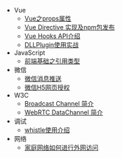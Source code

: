 * Vue
    * [Vue之props属性](vue/vue-props)
    * [Vue Directive 实现及npm包发布](vue/vue-directive-npm)
    * [Vue Hooks API介绍](vue/vue-hooks)
    * [DLLPlugin使用实战](vue/dll-plugin/index)
* JavaScript
    * [前端基础之引用类型](javascript/object-reference)
* 微信
    * [微信消息推送](wechat/message-push-notification/index)
    * [微信H5网页授权](wechat/wechat-h5-authorize/index)
* W3C
    * [Broadcast Channel 简介](w3c/boardcast-channel/index)
    * [WebRTC DataChannel 简介](w3c/webrtc-data-channel)
* 调试
    * [whistle使用介绍](debug/whistle/index)
* 网络
    * [家庭网络如何进行外网访问](network/house-networking/index)
